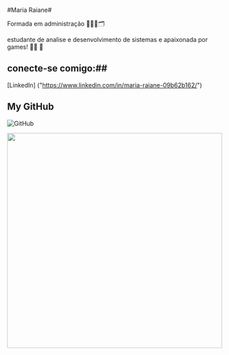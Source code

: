 
#Maria Raiane# 

Formada em administração 👩🏾‍💻🗂️

estudante de analise e desenvolvimento de sistemas e apaixonada por games! 🤖🎲 🙊

## conecte-se comigo:##

[LinkedIn] ("https://www.linkedin.com/in/maria-raiane-09b62b162/")

## My GitHub ##

![GitHub ](https://github.com/MarryRaiane)



<image src ="https://w7.pngwing.com/pngs/282/291/png-transparent-super-mario-bros-super-mario-world-luigi-pixel-art-super-mario-bros-text-video-game.png" width="500" height="500"/>